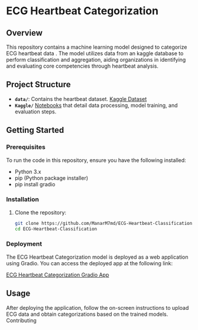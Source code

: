 # ECG Heartbeat Categorization

## Overview

This repository contains a machine learning model designed to categorize ECG heartbeat data . The model utilizes data from an kaggle database to perform classification and aggregation, aiding organizations in identifying and evaluating core competencies through heartbeat analysis.

## Project Structure

- **`data/`**: Contains the heartbeat dataset. [Kaggle Dataset](https://www.kaggle.com/datasets/shayanfazeli/heartbeat)
- **`Kaggle/`** [Notebooks](https://www.kaggle.com/code/manarm7md/ecg-heartbeat-categorization-ml) that detail data processing, model training, and evaluation steps.
  
## Getting Started

### Prerequisites

To run the code in this repository, ensure you have the following installed:

- Python 3.x
- pip (Python package installer)
- pip install gradio


### Installation

1. Clone the repository:
   ```bash
   git clone https://github.com/ManarM7md/ECG-Heartbeat-Classification.git
   cd ECG-Heartbeat-Classification

### Deployment

The ECG Heartbeat Categorization model is deployed as a web application using Gradio. You can access the deployed app at the following link:

[ECG Heartbeat Categorization Gradio App
](https://18cdbf335368c7a1e9.gradio.live/)

## Usage

After deploying the application, follow the on-screen instructions to upload ECG data and obtain categorizations based on the trained models.
Contributing

